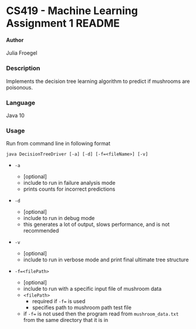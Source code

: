 CS419 - Machine Learning Assignment 1 README  
============================================  

#### Author ####
Julia Froegel  

### Description ###  
Implements the decision tree learning algorithm to predict if mushrooms are poisonous.

### Language ###
Java 10

### Usage ###
Run from command line in following format 
 
`java DecisionTreeDriver [-a] [-d] [-f=<fileName>] [-v]`
* `-a` 
     - [optional]
     - include to run in failure analysis mode
     - prints counts for incorrect predictions

* `-d` 
     - [optional]
     - include to run in debug mode
     - this generates a lot of output, slows performance, and is not recommended 

* `-v`  
     - [optional] 
     - include to run in verbose mode and print final ultimate tree structure  

* `-f=<filePath>` 
     - [optional] 
     - include to run with a specific input file of mushroom data
     - `<filePath>` 
       - required if `-f=` is used 
       - specifies path to mushroom path test file
     - if `-f=` is not used then the program read from `mushroom_data.txt` from the same directory that it is in

